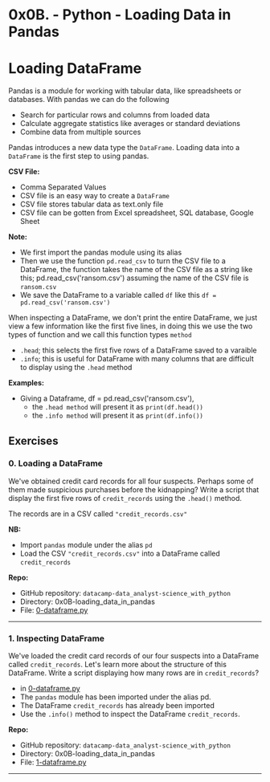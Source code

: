 0x0B. - Python - Loading Data in Pandas
=======================================

<h1 align="left">Loading DataFrame </h1>

Pandas is a module for working with tabular data, like spreadsheets or databases. With pandas we can do the following
-   Search for particular rows and columns from loaded data
-   Calculate aggregate statistics like averages or standard deviations
-   Combine data from multiple sources

Pandas introduces a new data type the `DataFrame`. Loading data into a `DataFrame` is the first step to using pandas.

**CSV File:**
-   Comma Separated Values
-   CSV file is an easy way to create a `DataFrame`
-   CSV file stores tabular data as text.only file
-   CSV file can be gotten from Excel spreadsheet, SQL database, Google Sheet

**Note:**
-   We first import the pandas module using its alias
-   Then we use the function `pd.read_csv` to turn the CSV file to a DataFrame, the function takes the name of the CSV file as a string like this; pd.read_csv('ransom.csv') assuming the name of the CSV file is `ransom.csv`
-   We save the DataFrame to a variable called `df` like this `df = pd.read_csv('ransom.csv')`

When inspecting a DataFrame, we don't print the entire DataFrame, we just view a few information like the first five lines, in doing this we use the two types of function and we call this function types `method`

-   `.head`; this selects the first five rows of a DataFrame saved to a varaible
-   `.info`; this is useful for DataFrame with many columns that are difficult to display using the `.head` method

**Examples:**
-   Giving a Dataframe, df = pd.read_csv('ransom.csv'), 
	-   the `.head method` will present it as `print(df.head())`
	-   the `.info method` will present it as `print(df.info())`


Exercises
---------

### 0\. Loading a DataFrame

We've obtained credit card records for all four suspects. Perhaps some of them made suspicious purchases before the kidnapping? Write a script that display the first five rows of `credit_records` using the `.head()` method.

The records are in a CSV called `"credit_records.csv"`

**NB:**
-   Import `pandas` module under the alias `pd`
-   Load the CSV `"credit_records.csv"` into a DataFrame called `credit_records`


**Repo:**
-   GitHub repository: `datacamp-data_analyst-science_with_python`
-   Directory: 0x0B-loading_data_in_pandas
-   File: [0-dataframe.py](./0-dataframe.py)
---

### 1\. Inspecting DataFrame

We've loaded the credit card records of our four suspects into a DataFrame called `credit_records`. Let's learn more about the structure of this DataFrame. Write a script displaying how many rows are in `credit_records`?

-   in [0-dataframe.py](./0-dataframe.py)
-   The `pandas` module has been imported under the alias pd. 
-   The DataFrame `credit_records` has already been imported
-   Use the `.info()` method to inspect the DataFrame `credit_records`.

**Repo:**
-   GitHub repository: `datacamp-data_analyst-science_with_python`
-   Directory: 0x0B-loading_data_in_pandas
-   File: [1-dataframe.py](./1-dataframe.py)
---
